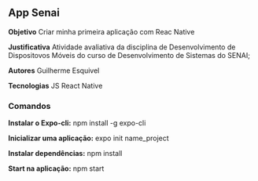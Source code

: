## App Senai

**Objetivo**
Criar minha primeira aplicação com Reac Native

**Justificativa**
Atividade avaliativa da disciplina de Desenvolvimento de Dispositovos Móveis do curso de Desenvolvimento de Sistemas do SENAI;

**Autores**
Guilherme Esquivel

**Tecnologias**
JS
React Native

### Comandos

**Instalar o Expo-cli:** npm install -g expo-cli

**Inicializar uma aplicação:** expo init name_project

**Instalar dependências:** npm install

**Start na aplicação:** npm start